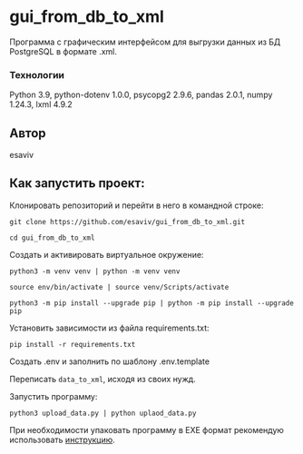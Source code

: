 # gui_from_db_to_xml
Программа с графическим интерфейсом для выгрузки данных из БД PostgreSQL в формате .xml.
### Технологии
Python 3.9, python-dotenv 1.0.0, psycopg2 2.9.6, pandas 2.0.1, numpy 1.24.3, lxml 4.9.2
## Автор
esaviv
## Как запустить проект:
Клонировать репозиторий и перейти в него в командной строке:
```
git clone https://github.com/esaviv/gui_from_db_to_xml.git
```
```
cd gui_from_db_to_xml
```
Cоздать и активировать виртуальное окружение:
```
python3 -m venv venv | python -m venv venv
```
```
source env/bin/activate | source venv/Scripts/activate
```
```
python3 -m pip install --upgrade pip | python -m pip install --upgrade pip
```
Установить зависимости из файла requirements.txt:
```
pip install -r requirements.txt
```
Создать .env и заполнить по шаблону .env.template

Переписать ```data_to_xml```, исходя из своих нужд.

Запустить программу:
```
python3 upload_data.py | python uplaod_data.py
```
При необходимости упаковать программу в EXE формат рекомендую использовать [инструкцию](https://dzen.ru/a/YqCdN_1gJkixXCf4).
